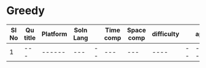# Greedy

| Sl No | Qu title | Platform                            | Soln Lang |   | Time comp | Space comp | difficulty |    | approach |
| --     | ---     |   ------                            | ---       |-- | ---       | ---        | ----       | -- | ---------|
|  1     | ---     |   ------                            | ---       |-- | ---       | ---        | ----       | -- | ---------|
